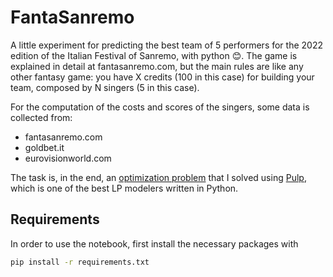 
# FantaSanremo
A little experiment for predicting the best team of 5 performers for the 2022 edition of the Italian Festival of Sanremo, with python 😊.
The game is explained in detail at fantasanremo.com, but the main rules are like any other fantasy game: you have X credits (100 in this case) for building your team, composed by N singers (5 in this case).

For the computation of the costs and scores of the singers, some data is collected from: 

 - fantasanremo.com
 - goldbet.it
 - eurovisionworld.com

The task is, in the end, an [optimization problem](https://en.wikipedia.org/wiki/Optimization_problem) that I solved using [Pulp](https://coin-or.github.io/pulp/), which is one of the best LP modelers written in Python.

Requirements
-------------
In order to use the notebook, first install the necessary packages with
```bash
pip install -r requirements.txt
```



